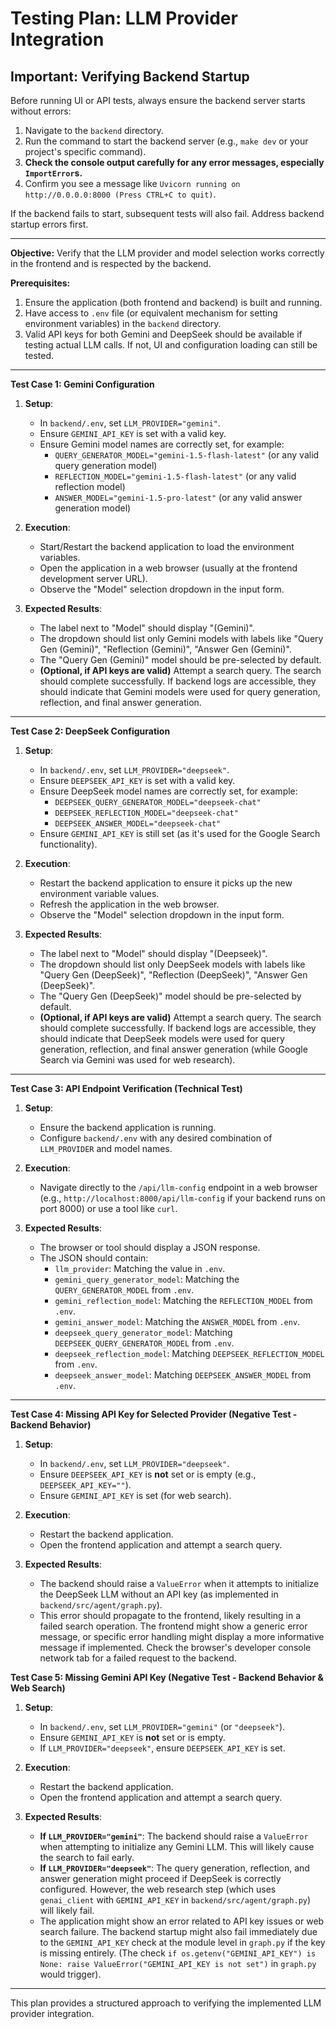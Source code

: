 # Testing Plan: LLM Provider Integration

## Important: Verifying Backend Startup

Before running UI or API tests, always ensure the backend server starts without errors:

1.  Navigate to the `backend` directory.
2.  Run the command to start the backend server (e.g., `make dev` or your project's specific command).
3.  **Check the console output carefully for any error messages, especially `ImportError`s.**
4.  Confirm you see a message like `Uvicorn running on http://0.0.0.0:8000 (Press CTRL+C to quit)`.

If the backend fails to start, subsequent tests will also fail. Address backend startup errors first.

---

**Objective:** Verify that the LLM provider and model selection works correctly in the frontend and is respected by the backend.

**Prerequisites:**
1.  Ensure the application (both frontend and backend) is built and running.
2.  Have access to `.env` file (or equivalent mechanism for setting environment variables) in the `backend` directory.
3.  Valid API keys for both Gemini and DeepSeek should be available if testing actual LLM calls. If not, UI and configuration loading can still be tested.

---

**Test Case 1: Gemini Configuration**

1.  **Setup**:
    *   In `backend/.env`, set `LLM_PROVIDER="gemini"`.
    *   Ensure `GEMINI_API_KEY` is set with a valid key.
    *   Ensure Gemini model names are correctly set, for example:
        *   `QUERY_GENERATOR_MODEL="gemini-1.5-flash-latest"` (or any valid query generation model)
        *   `REFLECTION_MODEL="gemini-1.5-flash-latest"` (or any valid reflection model)
        *   `ANSWER_MODEL="gemini-1.5-pro-latest"` (or any valid answer generation model)

2.  **Execution**:
    *   Start/Restart the backend application to load the environment variables.
    *   Open the application in a web browser (usually at the frontend development server URL).
    *   Observe the "Model" selection dropdown in the input form.

3.  **Expected Results**:
    *   The label next to "Model" should display "(Gemini)".
    *   The dropdown should list only Gemini models with labels like "Query Gen (Gemini)", "Reflection (Gemini)", "Answer Gen (Gemini)".
    *   The "Query Gen (Gemini)" model should be pre-selected by default.
    *   **(Optional, if API keys are valid)** Attempt a search query. The search should complete successfully. If backend logs are accessible, they should indicate that Gemini models were used for query generation, reflection, and final answer generation.

---

**Test Case 2: DeepSeek Configuration**

1.  **Setup**:
    *   In `backend/.env`, set `LLM_PROVIDER="deepseek"`.
    *   Ensure `DEEPSEEK_API_KEY` is set with a valid key.
    *   Ensure DeepSeek model names are correctly set, for example:
        *   `DEEPSEEK_QUERY_GENERATOR_MODEL="deepseek-chat"`
        *   `DEEPSEEK_REFLECTION_MODEL="deepseek-chat"`
        *   `DEEPSEEK_ANSWER_MODEL="deepseek-chat"`
    *   Ensure `GEMINI_API_KEY` is still set (as it's used for the Google Search functionality).

2.  **Execution**:
    *   Restart the backend application to ensure it picks up the new environment variable values.
    *   Refresh the application in the web browser.
    *   Observe the "Model" selection dropdown in the input form.

3.  **Expected Results**:
    *   The label next to "Model" should display "(Deepseek)".
    *   The dropdown should list only DeepSeek models with labels like "Query Gen (DeepSeek)", "Reflection (DeepSeek)", "Answer Gen (DeepSeek)".
    *   The "Query Gen (DeepSeek)" model should be pre-selected by default.
    *   **(Optional, if API keys are valid)** Attempt a search query. The search should complete successfully. If backend logs are accessible, they should indicate that DeepSeek models were used for query generation, reflection, and final answer generation (while Google Search via Gemini was used for web research).

---

**Test Case 3: API Endpoint Verification (Technical Test)**

1.  **Setup**:
    *   Ensure the backend application is running.
    *   Configure `backend/.env` with any desired combination of `LLM_PROVIDER` and model names.

2.  **Execution**:
    *   Navigate directly to the `/api/llm-config` endpoint in a web browser (e.g., `http://localhost:8000/api/llm-config` if your backend runs on port 8000) or use a tool like `curl`.

3.  **Expected Results**:
    *   The browser or tool should display a JSON response.
    *   The JSON should contain:
        *   `llm_provider`: Matching the value in `.env`.
        *   `gemini_query_generator_model`: Matching the `QUERY_GENERATOR_MODEL` from `.env`.
        *   `gemini_reflection_model`: Matching the `REFLECTION_MODEL` from `.env`.
        *   `gemini_answer_model`: Matching the `ANSWER_MODEL` from `.env`.
        *   `deepseek_query_generator_model`: Matching `DEEPSEEK_QUERY_GENERATOR_MODEL` from `.env`.
        *   `deepseek_reflection_model`: Matching `DEEPSEEK_REFLECTION_MODEL` from `.env`.
        *   `deepseek_answer_model`: Matching `DEEPSEEK_ANSWER_MODEL` from `.env`.

---

**Test Case 4: Missing API Key for Selected Provider (Negative Test - Backend Behavior)**

1.  **Setup**:
    *   In `backend/.env`, set `LLM_PROVIDER="deepseek"`.
    *   Ensure `DEEPSEEK_API_KEY` is **not** set or is empty (e.g., `DEEPSEEK_API_KEY=""`).
    *   Ensure `GEMINI_API_KEY` is set (for web search).

2.  **Execution**:
    *   Restart the backend application.
    *   Open the frontend application and attempt a search query.

3.  **Expected Results**:
    *   The backend should raise a `ValueError` when it attempts to initialize the DeepSeek LLM without an API key (as implemented in `backend/src/agent/graph.py`).
    *   This error should propagate to the frontend, likely resulting in a failed search operation. The frontend might show a generic error message, or specific error handling might display a more informative message if implemented. Check the browser's developer console network tab for a failed request to the backend.

**Test Case 5: Missing Gemini API Key (Negative Test - Backend Behavior & Web Search)**

1.  **Setup**:
    *   In `backend/.env`, set `LLM_PROVIDER="gemini"` (or `"deepseek"`).
    *   Ensure `GEMINI_API_KEY` is **not** set or is empty.
    *   If `LLM_PROVIDER="deepseek"`, ensure `DEEPSEEK_API_KEY` is set.

2.  **Execution**:
    *   Restart the backend application.
    *   Open the frontend application and attempt a search query.

3.  **Expected Results**:
    *   **If `LLM_PROVIDER="gemini"`**: The backend should raise a `ValueError` when attempting to initialize any Gemini LLM. This will likely cause the search to fail early.
    *   **If `LLM_PROVIDER="deepseek"`**: The query generation, reflection, and answer generation might proceed if DeepSeek is correctly configured. However, the web research step (which uses `genai_client` with `GEMINI_API_KEY` in `backend/src/agent/graph.py`) will likely fail.
    *   The application might show an error related to API key issues or web search failure. The backend startup might also fail immediately due to the `GEMINI_API_KEY` check at the module level in `graph.py` if the key is missing entirely. (The check `if os.getenv("GEMINI_API_KEY") is None: raise ValueError("GEMINI_API_KEY is not set")` in `graph.py` would trigger).

---

This plan provides a structured approach to verifying the implemented LLM provider integration.
